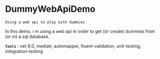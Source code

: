 # DummyWebApiDemo
```
Using a web api to play with dummies
```

In this demo, i m using a web api in order to get (or create) dummies from (or in) a sql database.
>

**`Tools`** : net 8.0, mediatr, automapper, fluent-validation, unit-testing, integration-testing

